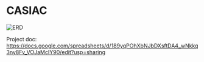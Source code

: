 # CASIAC

![ERD](https://raw.githubusercontent.com/piru72/CASIAC/master/Images/ERD_CASE.png)

Project doc: https://docs.google.com/spreadsheets/d/189yqPOhXbNJbDXsftDA4_wNkkq3ny8Fv_VOJaMcIY90/edit?usp=sharing
